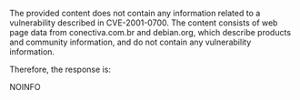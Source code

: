 The provided content does not contain any information related to a vulnerability described in CVE-2001-0700. The content consists of web page data from conectiva.com.br and debian.org, which describe products and community information, and do not contain any vulnerability information.

Therefore, the response is:

NOINFO